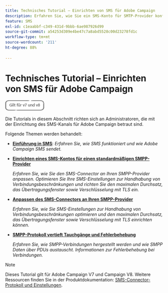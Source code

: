 ```yaml
---
title: Technisches Tutorial – Einrichten von SMS für Adobe Campaign
description: Erfahren Sie, wie Sie ein SMS-Konto für SMTP-Provider konfigurieren und die Konfiguration analysieren sowie optimieren können.
feature: SMS
exl-id: c1eaabbf-c349-431d-9bbb-6ae987926d99
source-git-commit: a54253d309e4be47c7a8abd5528c00d23278fd1c
workflow-type: tm+mt
source-wordcount: '211'
ht-degree: 88%

---
```


# Technisches Tutorial – Einrichten von SMS für Adobe Campaign

![Gilt für V7 und V8](../assets/V7-V8-stamp.png)

Die Tutorials in diesem Abschnitt richten sich an Administratoren, die mit der Einrichtung des SMS-Kanals für Adobe Campaign betraut sind.

Folgende Themen werden behandelt:

* **[Einführung in SMS](/help/tutorial-sms/introduction-to-sms.md)**:
   *Erfahren Sie, wie SMS funktioniert und wie Adobe Campaign SMS sendet.*

* **[Einrichten eines SMS-Kontos für einen standardmäßigen SMPP-Provider](/help/tutorial-sms/set-up-account-for-standard-smpp-provider.md)**

   *Erfahren Sie, wie Sie den SMS-Connector an Ihren SMPP-Provider anpassen. Optimieren Sie Ihre SMS-Einstellungen zur Handhabung von Verbindungsbeschränkungen und richten Sie den maximalen Durchsatz, das Übertragungsfenster sowie Verschlüsselung mit TLS ein.*

* **[Anpassen des SMS-Connectors an Ihren SMPP-Provider](/help/tutorial-sms/adapt-sms-connector-to-smpp-provider.md)**

   *Erfahren Sie, wie Sie SMS-Einstellungen zur Handhabung von Verbindungsbeschränkungen optimieren und den maximalen Durchsatz, das Übertragungsfenster sowie Verschlüsselung mit TLS einrichten können.*

* **[SMPP-Protokoll vertieft Tauchgänge und Fehlerbehebung](help/tutorial-sms/smpp-deep-dive-and-troubleshooting.md)**

   *Erfahren Sie, wie SMPP-Verbindungen hergestellt werden und wie SMPP Daten über PDUs austauscht. Informationen zur Fehlerbehebung bei Verbindungen.*

>[!NOTE]
>
>Dieses Tutorial gilt für Adobe Campaign V7 und Campaign V8. Weitere Ressourcen finden Sie in der Produktdokumentation: [SMS-Connector-Protokoll und Einstellungen](https://experienceleague.adobe.com/docs/campaign-classic/using/sending-messages/sending-messages-on-mobiles/sms-protocol.html?lang=de#sending-messages).
